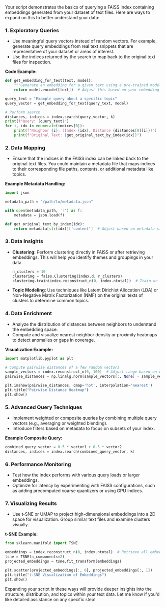 Your script demonstrates the basics of querying a FAISS index containing embeddings generated from your dataset of text files. Here are ways to expand on this to better understand your data:

### 1. **Exploratory Queries**
   - Use meaningful query vectors instead of random vectors. For example, generate query embeddings from real text snippets that are representative of your dataset or areas of interest.
   - Use the indices returned by the search to map back to the original text files for inspection.

   **Code Example:**
   ```python
   def get_embedding_for_text(text, model):
       """Generate an embedding for a given text using a pre-trained model."""
       return model.encode([text])  # Adjust this based on your embedding generation process

   query_text = "Example query about a specific topic"
   query_vector = get_embedding_for_text(query_text, model)

   # Perform search
   distances, indices = index.search(query_vector, k)
   print(f"Query: {query_text}")
   for i, idx in enumerate(indices[0]):
       print(f"Neighbor {i}: (Index {idx}, Distance {distances[0][i]})")
       print(f"Original Text: {get_original_text_by_index(idx)}")
   ```

### 2. **Data Mapping**
   - Ensure that the indices in the FAISS index can be linked back to the original text files. You could maintain a metadata file that maps indices to their corresponding file paths, contents, or additional metadata like topics.

   **Example Metadata Handling:**
   ```python
   import json

   metadata_path = "/path/to/metadata.json"

   with open(metadata_path, 'r') as f:
       metadata = json.load(f)

   def get_original_text_by_index(idx):
       return metadata[str(idx)]['content']  # Adjust based on metadata structure
   ```

### 3. **Data Insights**
   - **Clustering**: Perform clustering directly in FAISS or after retrieving embeddings. This will help you identify themes and groupings in your data.
     ```python
     n_clusters = 10
     clustering = faiss.Clustering(index.d, n_clusters)
     clustering.train(index.reconstruct_n(0, index.ntotal))  # Train on all vectors
     ```
   - **Topic Modeling**: Use techniques like Latent Dirichlet Allocation (LDA) or Non-Negative Matrix Factorization (NMF) on the original texts of clusters to determine common topics.

### 4. **Data Enrichment**
   - Analyze the distribution of distances between neighbors to understand the embedding space.
   - Compute and visualize nearest neighbor density or proximity heatmaps to detect anomalies or gaps in coverage.

   **Visualization Example:**
   ```python
   import matplotlib.pyplot as plt

   # Compute pairwise distances of a few random vectors
   sample_vectors = index.reconstruct_n(0, 100)  # Adjust range based on dataset size
   pairwise_distances = np.linalg.norm(sample_vectors[:, None] - sample_vectors[None, :], axis=-1)

   plt.imshow(pairwise_distances, cmap='hot', interpolation='nearest')
   plt.title("Pairwise Distance Heatmap")
   plt.show()
   ```

### 5. **Advanced Query Techniques**
   - Implement weighted or composite queries by combining multiple query vectors (e.g., averaging or weighted blending).
   - Introduce filters based on metadata to focus on subsets of your index.

   **Example Composite Query:**
   ```python
   combined_query_vector = 0.5 * vector1 + 0.5 * vector2
   distances, indices = index.search(combined_query_vector, k)
   ```

### 6. **Performance Monitoring**
   - Test how the index performs with various query loads or larger embeddings.
   - Optimize for latency by experimenting with FAISS configurations, such as adding precomputed coarse quantizers or using GPU indices.

### 7. **Visualizing Results**
   - Use t-SNE or UMAP to project high-dimensional embeddings into a 2D space for visualization. Group similar text files and examine clusters visually.

   **t-SNE Example:**
   ```python
   from sklearn.manifold import TSNE

   embeddings = index.reconstruct_n(0, index.ntotal)  # Retrieve all embeddings
   tsne = TSNE(n_components=2)
   projected_embeddings = tsne.fit_transform(embeddings)

   plt.scatter(projected_embeddings[:, 0], projected_embeddings[:, 1])
   plt.title("t-SNE Visualization of Embeddings")
   plt.show()
   ```

Expanding your script in these ways will provide deeper insights into the structure, distribution, and topics within your text data. Let me know if you'd like detailed assistance on any specific step!
